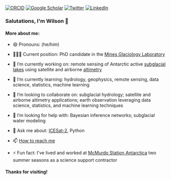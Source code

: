 [![ORCID](https://img.shields.io/static/v1?label=ORCID&message=0000-0001-5999-4917&color=green&style=flat-square&logo=orcid)](https://orcid.org/0000-0001-9683-1578)
[![Google Scholar](https://img.shields.io/static/v1?label=&message=Google%20Scholar&color=gray&style=flat-square&logo=google-scholar)](https://scholar.google.com/citations?hl=en&user=Fj0gxlAAAAAJ)
[![Twitter](https://img.shields.io/twitter/follow/wilsonsauthoff?logo=twitter&style=flat-square)](https://twitter.com/wilsonsauthoff)
[![LinkedIn](https://img.shields.io/static/v1?label=&message=LinkedIn&color=0077B5&style=flat-square&logo=linkedin)](https://www.linkedin.com/in/wilsonsauthoff/)

### Salutations, I'm Wilson 👋
#### More about me:

<!--
**wsauthoff/wsauthoff** is a ✨ _special_ ✨ repository because its `README.md` (this file) appears on your GitHub profile.
Here are some ideas to get you started:-->

- 😄 Pronouns: (he/him)

- 👨🏼‍💻 Current position: PhD candidate in the [Mines Glaciology Laboratory](https://glaciology.mines.edu/)

- 🔭 I’m currently working on: remote sensing of Antarctic active [subglacial lakes](https://en.wikipedia.org/wiki/Subglacial_lake) using satellite and airborne [altimetry](https://en.wikipedia.org/wiki/Altimeter)

- 🌱 I’m currently learning: hydrology, geophysics, remote sensing, data science, statistics, machine learning

- 👯 I’m looking to collaborate on: subglacial hydrology; satellite and airborne altimetry applications; earth observation leveraging data science, statistics, and machine learning techniques

- 🤔 I’m looking for help with: Bayesian inference networks; subglacial water modeling

- 💬 Ask me about: [ICESat-2](https://icesat-2.gsfc.nasa.gov/), Python

- 📫 [How to reach me](wsauthoff.github.io/)

- ⚡ Fun fact: I've lived and worked at [McMurdo Station Antarctica](https://en.wikipedia.org/wiki/McMurdo_Station) two summer seasons as a science support contractor

#### Thanks for visiting!
